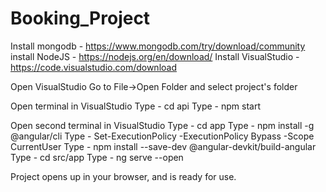 # Booking_Project

Install mongodb - https://www.mongodb.com/try/download/community
install NodeJS - https://nodejs.org/en/download/
Install VisualStudio - https://code.visualstudio.com/download

Open VisualStudio
Go to File->Open Folder and select project's folder

Open terminal in VisualStudio
Type - cd api
Type - npm start

Open second terminal in VisualStudio
Type - cd app
Type - npm install -g @angular/cli
Type - Set-ExecutionPolicy -ExecutionPolicy Bypass -Scope CurrentUser
Type - npm install --save-dev @angular-devkit/build-angular
Type - cd src/app
Type - ng serve --open 

Project opens up in your browser, and is ready for use.
